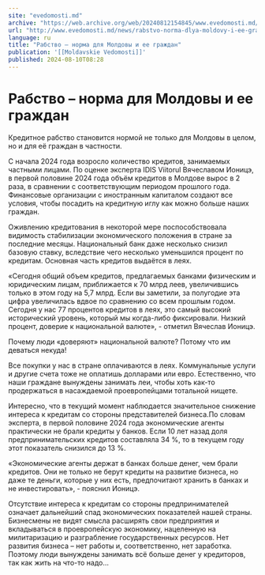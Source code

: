 ```yaml
---
site: "evedomosti.md"
archive: "https://web.archive.org/web/20240812154845/www.evedomosti.md/news/rabstvo-norma-dlya-moldovy-i-ee-grazhdan"
url: "http://www.evedomosti.md/news/rabstvo-norma-dlya-moldovy-i-ee-grazhdan"
language: ru
title: "Рабство – норма для Молдовы и ее граждан"
publication: '[[Moldavskie Vedomosti]]'
published: 2024-08-10T08:28
---
```


# Рабство – норма для Молдовы и ее граждан

Кредитное рабство становится нормой не только для Молдовы в целом, но и для её граждан в частности.

С начала 2024 года возросло количество кредитов, занимаемых частными лицами. По оценке эксперта IDIS Viitorul Вячеславом Ионицэ, в первой половине 2024 года объём кредитов в Молдове вырос в 2 раза, в сравнении с соответствующим периодом прошлого года. Финансовые организации с иностранным капиталом создают все условия, чтобы посадить на кредитную иглу как можно больше наших граждан.

Оживлению кредитования в некоторой мере поспособствовала видимость стабилизации экономического положения в стране за последние месяцы. Национальный банк даже несколько снизил базовую ставку, вследствие чего несколько уменьшился процент по кредитам. Основная часть кредитов выдаётся в леях.

«Сегодня общий объем кредитов, предлагаемых банками физическим и юридическим лицам, приближается к 70 млрд леев, увеличившись только в этом году на 5,7 млрд. Если вы заметили, за полугодие эта цифра увеличилась вдвое по сравнению со всем прошлым годом. Сегодня у нас 77 процентов кредитов в леях, это самый высокий исторический уровень, который мы когда-либо фиксировали. Низкий процент, доверие к национальной валюте», - отметил Вячеслав Ионицэ.

Почему люди «доверяют» национальной валюте? Потому что им деваться некуда!

Все покупки у нас в стране оплачиваются в леях. Коммунальные услуги и другие счета тоже не оплатишь долларами или евро. Естественно, что наши граждане вынуждены занимать леи, чтобы хоть как-то продержаться в насаждаемой проевропейцами тотальной нищете.

Интересно, что в текущий момент наблюдается значительное снижение интереса к кредитам со стороны представителей бизнеса.По словам эксперта, в первой половине 2024 года экономические агенты практически не брали кредиты у банков. Если 10 лет назад доля предпринимательских кредитов составляла 34 %, то в текущем году этот показатель снизился до 13 %.

«Экономические агенты держат в банках больше денег, чем брали кредитов. Они не только не берут кредиты на развитие бизнеса, но даже те деньги, которые у них есть, предпочитают хранить в банках и не инвестировать», - пояснил Ионицэ.

Отсутствие интереса к кредитам со стороны предпринимателей означает дальнейший спад экономических показателей нашей страны. Бизнесмены не видят смысла расширять свои предприятия и вкладываться в проевропейскую экономику, нацеленную на милитаризацию и разграбление государственных ресурсов. Нет развития бизнеса – нет работы и, соответственно, нет заработка. Поэтому люди вынуждены занимать всё больше денег у кредиторов, так как жить на что-то надо… 